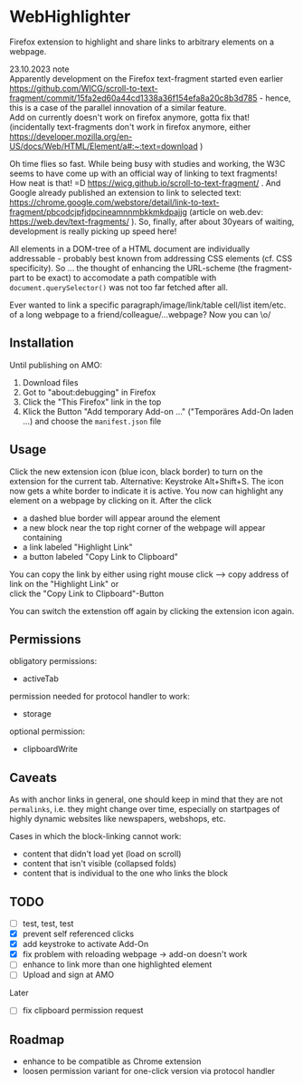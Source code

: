 # WebHighlighter

Firefox extension to highlight and share links to arbitrary elements on a webpage. 

23.10.2023 note  
Apparently development on the Firefox text-fragment started even earlier https://github.com/WICG/scroll-to-text-fragment/commit/15fa2ed60a44cd1338a36f154efa8a20c8b3d785 - hence, this is a case of the parallel innovation of a similar feature.  
Add on currently doesn't work on firefox anymore, gotta fix that! (incidentally text-fragments don't work in firefox anymore, either https://developer.mozilla.org/en-US/docs/Web/HTML/Element/a#:~:text=download )

Oh time flies so fast. While being busy with studies and working, the W3C seems to have come up with an official way of linking to text fragments! How neat is that! =D https://wicg.github.io/scroll-to-text-fragment/ . And Google already published an extension to link to selected text: https://chrome.google.com/webstore/detail/link-to-text-fragment/pbcodcjpfjdpcineamnnmbkkmkdpajjg (article on web.dev: https://web.dev/text-fragments/ ). So, finally, after about 30years of waiting, development is really picking up speed here!  



All elements in a DOM-tree of a HTML document are individually addressable - probably best known from addressing CSS elements (cf. CSS specificity). So ... the thought of enhancing the URL-scheme (the fragment-part to be exact) to accomodate a path compatible with `document.querySelector()` was not too far fetched after all. 
  
Ever wanted to link a specific paragraph/image/link/table cell/list item/etc. of a long webpage to a friend/colleague/...webpage? Now you can \o/
  
## Installation
Until publishing on AMO: 
1) Download files
2) Got to "about:debugging" in Firefox
3) Click the "This Firefox" link in the top
4) Klick the Button "Add temporary Add-on ..." ("Temporäres Add-On laden ...) and choose the `manifest.json` file

## Usage
Click the new extension icon (blue icon, black border) to turn on the extension for the current tab. Alternative: Keystroke Alt+Shift+S. The icon now gets a white border to indicate it is active. You now can highlight any element on a webpage by clicking on it. After the click
* a dashed blue border will appear around the element
* a new block near the top right corner of the webpage will appear containing
* a link labeled "Highlight Link"
* a button labeled "Copy Link to Clipboard" 
  
You can copy the link by either using right mouse click --> copy address of link on the "Highlight Link" or  
click the "Copy Link to Clipboard"-Button  
  
You can switch the extenstion off again by clicking the extension icon again.  
  
## Permissions
obligatory permissions:  
* activeTab
  
permission needed for protocol handler to work:  
* storage
  
optional permission:  
* clipboardWrite
  
## Caveats
As with anchor links in general, one should keep in mind that they are not `permalinks`, i.e. they might change over time, especially on startpages of highly dynamic websites like newspapers, webshops, etc.

Cases in which the block-linking cannot work:
- content that didn't load yet (load on scroll)
- content that isn't visible (collapsed folds)
- content that is individual to the one who links the block
 
  
## TODO

- [ ] test, test, test
- [x] prevent self referenced clicks 
- [x] add keystroke to activate Add-On
- [x] fix problem with reloading webpage -> add-on doesn't work
- [ ] enhance to link more than one highlighted element
- [ ] Upload and sign at AMO

Later
- [ ] fix clipboard permission request


## Roadmap

* enhance to be compatible as Chrome extension
* loosen permission variant for one-click version via protocol handler

